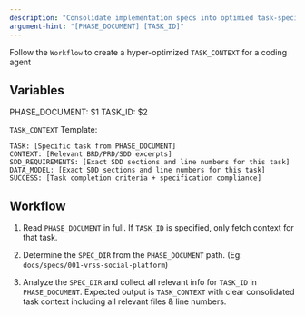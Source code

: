 ```yaml
---
description: "Consolidate implementation specs into optimied task-specific context that can be handed off to a coding agent"
argument-hint: "[PHASE_DOCUMENT] [TASK_ID]"
---
```


Follow the `Workflow` to create a hyper-optimized `TASK_CONTEXT` for a coding agent

## Variables

PHASE_DOCUMENT: $1
TASK_ID: $2

`TASK_CONTEXT` Template:
```
TASK: [Specific task from PHASE_DOCUMENT]
CONTEXT: [Relevant BRD/PRD/SDD excerpts]
SDD_REQUIREMENTS: [Exact SDD sections and line numbers for this task]
DATA_MODEL: [Exact SDD sections and line numbers for this task]
SUCCESS: [Task completion criteria + specification compliance]
```

## Workflow

1. Read `PHASE_DOCUMENT` in full. If `TASK_ID` is specified, only fetch context for that task.

2. Determine the `SPEC_DIR` from the `PHASE_DOCUMENT` path. (Eg: `docs/specs/001-vrss-social-platform`)

3. Analyze the `SPEC_DIR` and collect all relevant info for `TASK_ID` in `PHASE_DOCUMENT`. Expected output is `TASK_CONTEXT` with clear consolidated task context including all relevant files & line numbers.

